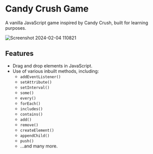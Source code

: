 # Candy Crush Game

A vanilla JavaScript game inspired by Candy Crush, built for learning purposes.

![  ![Screenshot 2024-02-04 110821](https://github.com/SHITALILAPATE/Candy-Crush/assets/130491601/9469095a-2439-4a2a-800a-c1465e4551d5)
 ](path/to/screenshot.png)


## Features

- Drag and drop elements in JavaScript.
- Use of various inbuilt methods, including:
  - `addEventListener()`
  - `setAttribute()`
  - `setInterval()`
  - `some()`
  - `every()`
  - `forEach()`
  - `includes()`
  - `contains()`
  - `add()`
  - `remove()`
  - `createElement()`
  - `appendChild()`
  - `push()`
  - ...and many more.



